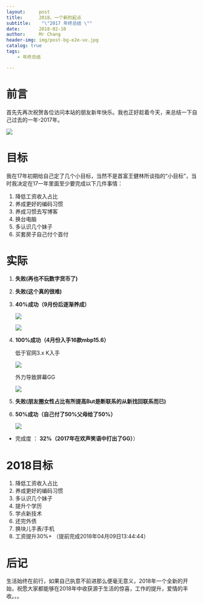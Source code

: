 ```yaml
---
layout:     post
title:     	2018，一个新的起点
subtitle:    "\"2017 年终总结 \""
date:       2018-02-10
author:     Mr Chang
header-img: img/post-bg-e2e-ux.jpg
catalog: true
tags:
    - 年终总结

---
```



# 前言

首先先再次祝贺各位访问本站的朋友新年快乐。我也正好趁着今天，来总结一下自己过去的一年-2017年。

   ![](http://cdn-blog.jetbrains.org.cn/18-2-5/44212837.jpg)

# 目标

我在17年初期给自己定了几个小目标，当然不是首富王健林所谈指的“小目标”，当时我决定在17一年里面至少要完成以下几件事情：

 1. 降低工资收入占比
 2. 养成更好的编码习惯
 3. 养成习惯去写博客
 4. 换台电脑
 5. 多认识几个妹子
 6. 买套房子自己付个首付

 
# 实际

1. **失败(再也不玩数字货币了)**

2. **失败(这个真的很难)**

3. **40%成功（9月份后逐渐养成）**

    ![](http://cdn-blog.jetbrains.org.cn/18-2-6/40447830.jpg)
    
    ![](http://cdn-blog.jetbrains.org.cn/18-2-4/27444808.jpg)
    
4. **100%成功（4月份入手16款mbp15.6）**

    低于官网3.x K入手
    
    ![](http://cdn-blog.jetbrains.org.cn/18-2-4/83580732.jpg)
    
    外力导致屏幕GG
    
    ![](http://cdn-blog.jetbrains.org.cn/18-2-5/84799350.jpg)
    
5. **失败(朋友圈女性占比有所提高But是断联系的从新找回联系而已)**

6. **50%成功（自己付了50%父母给了50%）**

    ![](http://cdn-blog.jetbrains.org.cn/18-2-4/31935352.jpg)

* 完成度 ： **32%（2017年在欢声笑语中打出了GG）**）

# 2018目标

1. 降低工资收入占比
2. 养成更好的编码习惯
3. 多认识几个妹子
4. 提升个学历
5. 学点新技术
6. 还完外债
7. 换块儿手表/手机
8. 工资提升30%+ （提前完成2018年04月09日13:44:44）

# 后记

生活始终在前行，如果自己执意不前进那么便毫无意义，2018年一个全新的开始，祝愿大家都能够在2018年中收获源于生活的惊喜，工作的提升，爱情的丰收。。。